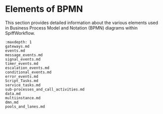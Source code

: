 # Elements of BPMN

This section provides detailed information about the various elements used in Business Process Model and Notation (BPMN) diagrams within SpiffWorkflow.

```{toctree}
:maxdepth: 1
gateways.md
events.md
message_events.md
signal_events.md
timer_events.md
escalation_events.md
conditional_events.md
error_events.md
Script_Tasks.md
service_tasks.md
sub-processes_and_call_activities.md
data.md
multiinstance.md
dmn.md
pools_and_lanes.md
```
